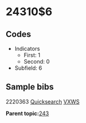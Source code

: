# 24310$6

## Codes

-   Indicators
    -   First: 1
    -   Second: 0
-   Subfield: 6

## Sample bibs

2220363 [Quicksearch](https://search.library.yale.edu/catalog/2220363) [VXWS](http://prodorbis.library.yale.edu:7014/vxws/GetHoldingsService?bibId=2220363)

**Parent topic:**[243](../../tags/243/243.md)

